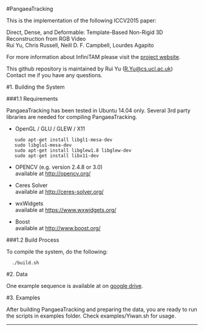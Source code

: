 #PangaeaTracking

This is the implementation of the following ICCV2015 paper:

Direct, Dense, and Deformable: Template-Based Non-Rigid 3D Reconstruction from RGB Video  
Rui Yu, Chris Russell, Neill D. F. Campbell, Lourdes Agapito

For more information about InfiniTAM please visit the [project website](http://www0.cs.ucl.ac.uk/staff/R.Yu/direct_nrsfm/direct_nrsfm.html).   

This github repository is maintained by Rui Yu (R.Yu@cs.ucl.ac.uk)  
Contact me if you have any questions.

#1. Building the System

###1.1 Requirements

PangaeaTracking has been tested in Ubuntu 14.04 only. Several 3rd party libraries are needed for compiling PangaeaTracking.

  - OpenGL / GLU / GLEW / X11   
```
   sudo apt-get install libgl1-mesa-dev
   sudo libglu1-mesa-dev
   sudo apt-get install libglew1.8 libglew-dev
   sudo apt-get install libx11-dev
```

  - OPENCV (e.g. version 2.4.8 or 3.0)   
    available at http://opencv.org/

  - Ceres Solver   
    available at http://ceres-solver.org/ 

  - wxWidgets   
    available at https://www.wxwidgets.org/ 

  - Boost   
    available at http://www.boost.org/

###1.2 Build Process

  To compile the system, do the following:

```
  ./build.sh
```

#2. Data

One example sequence is available at on [google drive](https://drive.google.com/drive/folders/0B8-9V4y1N7pxZExaMlE3bnc3Mzg).

#3. Examples

After building PangaeaTracking and preparing the data, you are ready to run the scripts in examples folder.
Check examples/Yiwan.sh for usage.

------